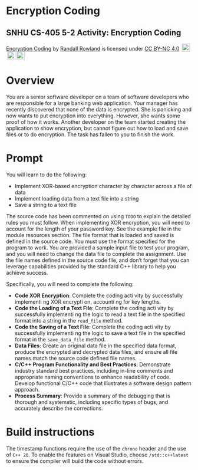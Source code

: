 # Encryption Coding

## SNHU CS-405 5-2 Activity: Encryption Coding

[Encryption Coding](https://github.com/rowland007/Encryption-Coding) by [Randall Rowland](https://randyrowland.me) is licensed under [CC BY-NC 4.0](https://creativecommons.org/licenses/by-nc/4.0/?ref=chooser-v1) <img style="height:22px!important;margin-left:3px;vertical-align:text-bottom;" src="https://mirrors.creativecommons.org/presskit/icons/cc.svg?ref=chooser-v1"><img style="height:22px!important;margin-left:3px;vertical-align:text-bottom;" src="https://mirrors.creativecommons.org/presskit/icons/by.svg?ref=chooser-v1"><img style="height:22px!important;margin-left:3px;vertical-align:text-bottom;" src="https://mirrors.creativecommons.org/presskit/icons/nc.svg?ref=chooser-v1">

# Overview

You are a senior software developer on a team of software developers who are responsible for a large banking web application. Your manager has recently discovered that none of the data is encrypted. She is panicking and now wants to put encryption into everything. However, she wants some proof of how it works. Another developer on the team started creating the application to show encryption, but cannot figure out how to load and save files or to do encryption. The task has fallen to you to finish the work.

# Prompt

You will learn to do the following:
- Implement XOR-based encryption character by character across a file of data
- Implement loading data from a text file into a string
- Save a string to a text file

The source code has been commented on using `TODO` to explain the detailed rules you must follow. When implementing XOR encryption, you will need to account for the length of your password key. See the example file in the module resources section. The file format that is loaded and saved is defined in the source code. You must use the format specified for the program to work. You are provided a sample input file to test your program, and you will need to change the data file to complete the assignment. Use the file names defined in the source code file, and don’t forget that you can leverage capabilities provided by the standard C++ library to help you achieve success.

Specifically, you will need to complete the following:
- **Code XOR Encryption**: Complete the coding acti vity by successfully implementi ng XOR encrypti on, accounti ng for key lengths.
- **Code the Loading of a Text File**: Complete the coding acti vity by successfully implementi ng the logic to read a text file in the specified format into a string in the `read_file` method.
- **Code the Saving of a Text File**: Complete the coding acti vity by successfully implementi ng the logic to save a text file in the specified format in the `save_data_file` method.
- **Data Files**: Create an original data file in the specified data format, produce the encrypted and decrypted data files, and ensure all file names match the source code defined file names.
- **C/C++ Program Functionality and Best Practices**: Demonstrate industry standard best practices, including in-line comments and appropriate naming conventions to enhance readability of code. Develop functional C/C++ code that illustrates a software design pattern approach.
- **Process Summary**: Provide a summary of the debugging that is thorough and systematic, including specific types of bugs, and accurately describe the corrections.

# Build instructions

The timestamp functions require the use of the `chrono` header and the use of `C++ 20`. To enable the features on Visual Studio, choose `/std::c++latest` to ensure the compiler will build the code without errors.